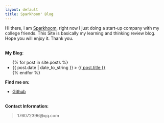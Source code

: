 ```yaml
---
layout: default
title: Sparkhoom' Blog
---
```


Hi there, I am [Sparkhoom](resume.html), right now I just doing a start-up company with my college friends.
This Site is basically my learning and thinking review blog. Hope you will enjoy it.
Thank you.

<p><br /><b>My Blog:</b></p>
  <ul class="posts">
    {% for post in site.posts %}
      <li><span>{{ post.date | date_to_string }}</span> &raquo; <a href="{{ post.url }}">{{ post.title }}</a></li>
    {% endfor %}
  </ul>

<p><b>Find me on:</b></p>

<ul>

<li><a href="http://github.com/sparkhoom/">Github</a></li>

</ul>
<p><br /><b>Contact Information:</b></p>

<blockquote>
176072396@qq.com
</blockquote>

